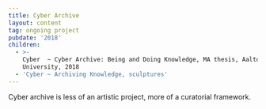 ```yaml
---
title: Cyber Archive
layout: content
tag: ongoing project
pubdate: '2018'
children:
  - >-
    Cyber  ~ Cyber Archive: Being and Doing Knowledge, MA thesis, Aalto
    University, 2018
  - 'Cyber ~ Archiving Knowledge, sculptures'
---
```

Cyber archive is less of an artistic project, more of a curatorial framework.
